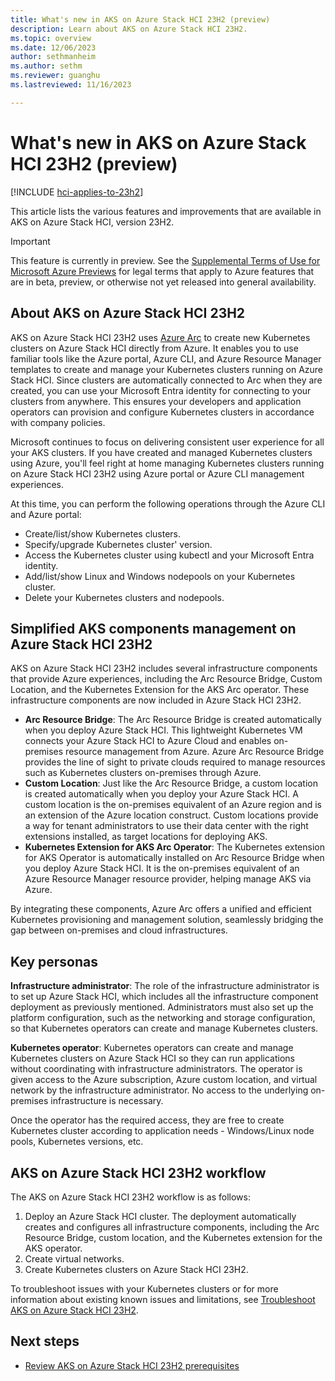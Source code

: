 ```yaml
---
title: What's new in AKS on Azure Stack HCI 23H2 (preview)
description: Learn about AKS on Azure Stack HCI 23H2.
ms.topic: overview
ms.date: 12/06/2023
author: sethmanheim
ms.author: sethm 
ms.reviewer: guanghu
ms.lastreviewed: 11/16/2023

---
```


# What's new in AKS on Azure Stack HCI 23H2 (preview)

[!INCLUDE [hci-applies-to-23h2](includes/hci-applies-to-23h2.md)]

This article lists the various features and improvements that are available in AKS on Azure Stack HCI, version 23H2.

> [!IMPORTANT]
> This feature is currently in preview. See the [Supplemental Terms of Use for Microsoft Azure Previews](https://azure.microsoft.com/support/legal/preview-supplemental-terms/) for legal terms that apply to Azure features that are in beta, preview, or otherwise not yet released
> into general availability.

## About AKS on Azure Stack HCI 23H2

AKS on Azure Stack HCI 23H2 uses [Azure Arc](/azure/azure-arc/overview) to create new Kubernetes clusters on Azure Stack HCI directly from Azure. It enables you to use familiar tools like the Azure portal, Azure CLI, and Azure Resource Manager templates to create and manage your Kubernetes clusters running on Azure Stack HCI. Since clusters are automatically connected to Arc when they are created, you can use your Microsoft Entra identity for connecting to your clusters from anywhere. This ensures your developers and application operators can provision and configure Kubernetes clusters in accordance with company policies.

Microsoft continues to focus on delivering consistent user experience for all your AKS clusters. If you have created and managed Kubernetes clusters using Azure, you'll feel right at home managing Kubernetes clusters running on Azure Stack HCI 23H2 using Azure portal or Azure CLI management experiences.

At this time, you can perform the following operations through the Azure CLI and Azure portal:

- Create/list/show Kubernetes clusters.
- Specify/upgrade Kubernetes cluster' version.
- Access the Kubernetes cluster using kubectl and your Microsoft Entra identity.
- Add/list/show Linux and Windows nodepools on your Kubernetes cluster.
- Delete your Kubernetes clusters and nodepools.

## Simplified AKS components management on Azure Stack HCI 23H2

AKS on Azure Stack HCI 23H2 includes several infrastructure components that provide Azure experiences, including the Arc Resource Bridge, Custom Location, and the Kubernetes Extension for the AKS Arc operator. These infrastructure components are now included in Azure Stack HCI 23H2.

- **Arc Resource Bridge**: The Arc Resource Bridge is created automatically when you deploy Azure Stack HCI. This lightweight Kubernetes VM connects your Azure Stack HCI to Azure Cloud and enables on-premises resource management from Azure. Azure Arc Resource Bridge provides the line of sight to private clouds required to manage resources such as Kubernetes clusters on-premises through Azure.
- **Custom Location**: Just like the Arc Resource Bridge, a custom location is created automatically when you deploy your Azure Stack HCI. A custom location is the on-premises equivalent of an Azure region and is an extension of the Azure location construct. Custom locations provide a way for tenant administrators to use their data center with the right extensions installed, as target locations for deploying AKS.
- **Kubernetes Extension for AKS Arc Operator**: The Kubernetes extension for AKS Operator is automatically installed on Arc Resource Bridge when you deploy Azure Stack HCI. It is the on-premises equivalent of an Azure Resource Manager resource provider, helping manage AKS via Azure.

By integrating these components, Azure Arc offers a unified and efficient Kubernetes provisioning and management solution, seamlessly bridging the gap between on-premises and cloud infrastructures.

## Key personas

**Infrastructure administrator**: The role of the infrastructure administrator is to set up Azure Stack HCI, which includes all the infrastructure component deployment as previously mentioned. Administrators must also set up the platform configuration, such as the networking and storage configuration, so that Kubernetes operators can create and manage Kubernetes clusters.

**Kubernetes operator**: Kubernetes operators can create and manage Kubernetes clusters on Azure Stack HCI so they can run applications without coordinating with infrastructure administrators. The operator is given access to the Azure subscription, Azure custom location, and virtual network by the infrastructure administrator. No access to the underlying on-premises infrastructure is necessary.

Once the operator has the required access, they are free to create Kubernetes cluster according to application needs - Windows/Linux node pools, Kubernetes versions, etc.

## AKS on Azure Stack HCI 23H2 workflow

The AKS on Azure Stack HCI 23H2 workflow is as follows:

1. Deploy an Azure Stack HCI cluster. The deployment automatically creates and configures all infrastructure components, including the Arc Resource Bridge, custom location, and the Kubernetes extension for the AKS operator.
2. Create virtual networks.
3. Create Kubernetes clusters on Azure Stack HCI 23H2.

To troubleshoot issues with your Kubernetes clusters or for more information about existing known issues and limitations, see [Troubleshoot AKS on Azure Stack HCI 23H2](troubleshoot-aks.md).

## Next steps

- [Review AKS on Azure Stack HCI 23H2 prerequisites](aks-hci-network-system-requirements.md)

